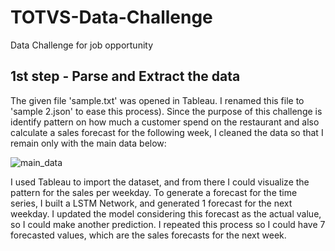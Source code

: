 # TOTVS-Data-Challenge
Data Challenge for job opportunity

## 1st step - Parse and Extract the data
The given file 'sample.txt' was opened in Tableau. I renamed this file to 'sample 2.json' to ease this process).
Since the purpose of this challenge is identify pattern on how much a customer spend on the restaurant and also calculate a sales forecast for the following week, I cleaned the data so that I remain only with the main data below:

![main_data](https://user-images.githubusercontent.com/4992938/36237106-122afd20-11e1-11e8-9b45-e0a1019eade0.png)




I used Tableau to import the dataset, and from there I could visualize the pattern for the sales per weekday.
To generate a forecast for the time series, I built a LSTM Network, and generated 1 forecast for the next weekday. I updated the model considering this forecast as the actual value, so I could make another prediction. I repeated this process so I could have 7 forecasted values, which are the sales forecasts for the next week.

